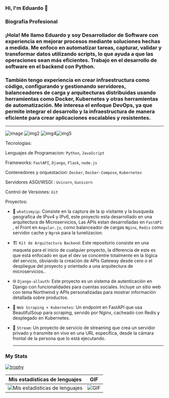   ### Hi, I'm Eduardo 👋

  ### Biografía Profesional 
### ¡Hola! Me llamo Eduardo y soy Desarrollador de Software con experiencia en mejorar procesos mediante soluciones hechas a medida. Me enfoco en automatizar tareas, capturar, validar y transformar datos utilizando scripts, lo que ayuda a que las operaciones sean más eficientes. Trabajo en el desarrollo de software en el backend con Python.
### También tengo experiencia en crear infraestructura como código, configurando y gestionando servidores, balanceadores de carga y arquitecturas distribuidas usando herramientas como Docker, Kubernetes y otras herramientas de automatización. Me interesa el enfoque DevOps, ya que permite integrar el desarrollo y la infraestructura de manera eficiente para crear aplicaciones escalables y resistentes.

 __________________________________________________________________________________________________________________________________
![image](https://img.shields.io/badge/Django-092E20?style=for-the-badge&logo=django&logoColor=green) ![img2](https://img.shields.io/badge/fastapi-109989?style=for-the-badge&logo=FASTAPI&logoColor=white)
![img4](https://img.shields.io/badge/Python-FFD43B?style=for-the-badge&logo=python&logoColor=blue)![img5](https://img.shields.io/badge/GIT-E44C30?style=for-the-badge&logo=git&logoColor=white)

Tecnologias:


Lenguajes de Programacion: `Python`, `JavaScript`


Frameworks: `FastAPI`, `Django`, `Flask`, `node.js`

Contenedores y orquestacion: `Docker`, `Docker-Compose`, `Kubernetes`

Servidores ASGI/WSGI : `Uvicorn`, `Gunicorn`

Control de Versiones: `Git`

Proyectos:

- 🧠 `whatismyip`: Consiste en la captura de la ip visitante y la busqueda geografica de IPsv4 y IPv6, este proyecto esta desarrollado en una arquitectura de Microservicios, Las APIs estan desarrolladas en `FastAPI`
  , el Front en `Angular.js`, como balanceador de cargas `Nginx`, `Redis` como servidor cache y `Ngrok` para la tunelizacion.
  
- 🏗️ `Kit de Arquitectura Backend`: Este repositorio consiste en una maqueta para el inicio de cualquier proyecto, la diferencia de este es que está enfocado en que el dev se concentre totalmente en la lógica del servicio, obviando la creación de APIs Gateway desde cero o el despliegue del proyecto y orientado a una arquitectura de microservicios..

- 🌐 `Django-allauth`: Este proyecto es un sistema de autenticación en Django con funcionalidades para cuentas sociales. Incluye un sitio web con tema Northwind y APIs personalizadas para mostrar información detallada sobre productos.

- 🧠 `Web Scraping + Kubernetes`: Un endpoint en FastAPI que usa BeautifulSoup para scraping, servido por Nginx, cacheado con Redis y desplegado en Kubernetes.

- 🎥 `Stream`: Un proyecto de servicio de streaming que crea un servidor privado y transmite en vivo en una URL específica, desde la cámara frontal de la persona que lo está ejecutando.

  __________________________________________________________________________________________________________________________________
### My Stats
[![trophy](https://github-profile-trophy.vercel.app/?username=Davidpedo123)](https://github.com/ryo-ma/github-profile-trophy)

| Mis estadísticas de lenguajes | GIF |
| ------------------------------ | --- |
| ![Mis estadísticas de lenguajes](https://github-readme-stats.vercel.app/api/top-langs/?username=Davidpedo123) | ![GIF](https://media.giphy.com/media/KAq5w47R9rmTuvWOWa/giphy.gif) |

<!--
**Davidpedo123/Davidpedo123** is a ✨ _special_ ✨ repository because its `README.md` (this file) appears on your GitHub profile.

Here are some ideas to get you started:

- 🔭 I’m currently working on ...
- 🌱 I’m currently learning ...
- 👯 I’m looking to collaborate on ...
- 🤔 I’m looking for help with ...
- 💬 Ask me about ...
- 📫 How to reach me: ...
- 😄 Pronouns: ...
- ⚡ Fun fact: ...
-->

